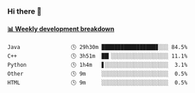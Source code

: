 ### Hi there 👋

 <!-- waka-box start -->
#### <a href="https://gist.github.com/13ec2dfdc33a50531d3efeab85c31d48" target="_blank">📊 Weekly development breakdown</a>
```text
Java                🕓 29h30m █████████████████▊░░░ 84.5%
C++                 🕓 3h51m  ██▎░░░░░░░░░░░░░░░░░░ 11.1%
Python              🕓 1h4m   ▋░░░░░░░░░░░░░░░░░░░░  3.1%
Other               🕓 9m     ░░░░░░░░░░░░░░░░░░░░░  0.5%
HTML                🕓 9m     ░░░░░░░░░░░░░░░░░░░░░  0.5%
```
<!-- Powered by https://github.com/YouEclipse/waka-box-go . -->
<!-- waka-box end -->

<!--
**Alpacabla/Alpacabla** is a ✨ _special_ ✨ repository because its `README.md` (this file) appears on your GitHub profile.

Here are some ideas to get you started:

- 🔭 I’m currently working on ...
- 🌱 I’m currently learning ...
- 👯 I’m looking to collaborate on ...
- 🤔 I’m looking for help with ...
- 💬 Ask me about ...
- 📫 How to reach me: ...
- 😄 Pronouns: ...
- ⚡ Fun fact: ...
-->
